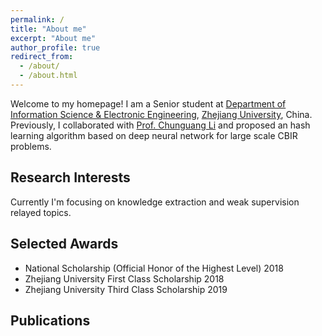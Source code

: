 ```yaml
---
permalink: /
title: "About me"
excerpt: "About me"
author_profile: true
redirect_from: 
  - /about/
  - /about.html
---
```


Welcome to my homepage! 
I am a Senior student at [Department of Information Science & Electronic Engineering](http://www.isee.zju.edu.cn/main.htm), [Zhejiang University](http://www.zju.edu.cn/), China.
Previously, I collaborated with [Prof. Chunguang Li](https://person.zju.edu.cn/cgli) and proposed an hash learning algorithm based on deep neural network for large scale CBIR problems.  
## Research Interests
Currently I'm focusing on knowledge extraction and weak supervision relayed topics.
## Selected Awards
- National Scholarship (Official Honor of the Highest Level)
2018
- Zhejiang University First Class Scholarship                                                                              2018
- Zhejiang University Third Class Scholarship                                                                              2019

## Publications
